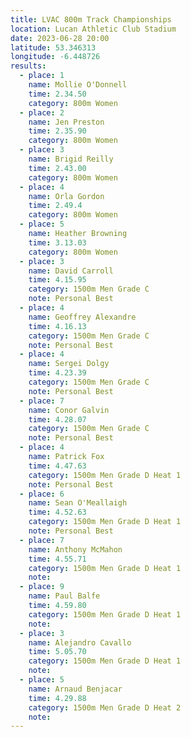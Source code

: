 ```yaml
---
title: LVAC 800m Track Championships
location: Lucan Athletic Club Stadium
date: 2023-06-28 20:00
latitude: 53.346313 
longitude: -6.448726
results:
  - place: 1
    name: Mollie O'Donnell
    time: 2.34.50
    category: 800m Women
  - place: 2
    name: Jen Preston
    time: 2.35.90
    category: 800m Women
  - place: 3
    name: Brigid Reilly
    time: 2.43.00
    category: 800m Women
  - place: 4
    name: Orla Gordon
    time: 2.49.4
    category: 800m Women
  - place: 5
    name: Heather Browning
    time: 3.13.03
    category: 800m Women
  - place: 3
    name: David Carroll
    time: 4.15.95
    category: 1500m Men Grade C
    note: Personal Best
  - place: 4
    name: Geoffrey Alexandre
    time: 4.16.13
    category: 1500m Men Grade C
    note: Personal Best
  - place: 4
    name: Sergei Dolgy
    time: 4.23.39
    category: 1500m Men Grade C
    note: Personal Best
  - place: 7
    name: Conor Galvin
    time: 4.28.07
    category: 1500m Men Grade C
    note: Personal Best
  - place: 4
    name: Patrick Fox
    time: 4.47.63 
    category: 1500m Men Grade D Heat 1
    note: Personal Best
  - place: 6
    name: Sean O'Meallaigh
    time: 4.52.63 
    category: 1500m Men Grade D Heat 1
    note: Personal Best
  - place: 7
    name: Anthony McMahon
    time: 4.55.71
    category: 1500m Men Grade D Heat 1
    note:
  - place: 9
    name: Paul Balfe
    time: 4.59.80
    category: 1500m Men Grade D Heat 1
    note:
  - place: 3
    name: Alejandro Cavallo
    time: 5.05.70
    category: 1500m Men Grade D Heat 1
    note:
  - place: 5
    name: Arnaud Benjacar
    time: 4.29.88 
    category: 1500m Men Grade D Heat 2
    note:
---
```

